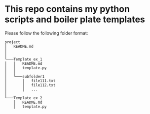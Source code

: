 # This repo contains my python scripts and boiler plate templates

Please follow the following folder format:
```
project
│   README.md
│   
│
└───Template_ex_1
│   │   README.md
│   │   template.py
│   │
│   └───subfolder1
│       │   file111.txt
│       │   file112.txt
│       │   ...
│   
└───Template_ex_2
    │   README.md
    │   template.py
```
